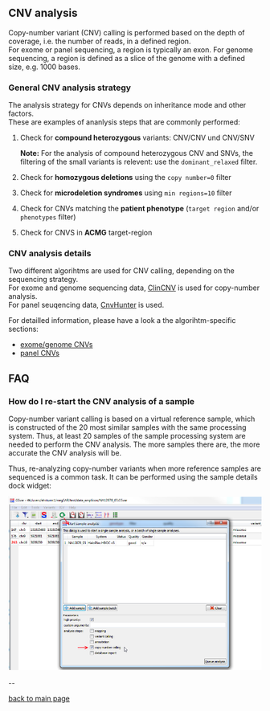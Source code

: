 ## CNV analysis

Copy-number variant (CNV) calling is performed based on the depth of coverage, i.e. the number of reads, in a defined region.  
For exome or panel sequencing, a region is typically an exon. For genome sequencing, a region is defined as a slice of the genome with a defined size, e.g. 1000 bases.

### General CNV analysis strategy

The analysis strategy for CNVs depends on inheritance mode and other factors.  
These are examples of ananlysis steps that are commonly performed:

1. Check for **compound heterozygous** variants: CNV/CNV und CNV/SNV
	
	**Note:** For the analysis of compound heterozygous CNV and SNVs, the filtering of the small variants is relevent: use the `dominant_relaxed` filter.

1. Check for **homozygous deletions** using the `copy number=0` filter
1. Check for **microdeletion syndromes** using `min regions=10` filter
1. Check for CNVs matching the **patient phenotype** (`target region` and/or `phenotypes` filter)
1. Check for CNVS in **ACMG** target-region

### CNV analysis details

Two different algorihtms are used for CNV calling, depending on the sequencing strategy.  
For exome and genome sequencing data, [ClinCNV](https://github.com/imgag/ClinCNV) is used for copy-number analysis.  
For panel seuqencing data, [CnvHunter](https://github.com/imgag/ngs-bits/) is used.

For detailled information, please have a look a the algorihtm-specific sections:

- [exome/genome CNVs](cnv_analysis_clincnv.md)
- [panel CNVs](cnv_analysis_cnvhunter.md)

## FAQ

### How do I re-start the CNV analysis of a sample

Copy-number variant calling is based on a virtual reference sample, which is constructed of the 20 most similar samples with the same processing system. Thus, at least 20 samples of the sample processing system are needed to perform the CNV analysis. The more samples there are, the more accurate the CNV analysis will be.

Thus, re-analyzing copy-number variants when more reference samples are sequenced is a common task. It can be performed using the sample details dock widget:

![alt text](cnv_reanalyze.png)

--

[back to main page](index.md)
























